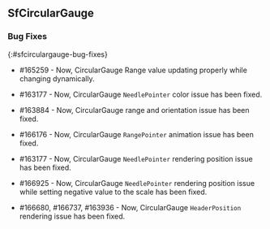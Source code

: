 ## SfCircularGauge

### Bug Fixes
{:#sfcirculargauge-bug-fixes}

* \#165259 - Now, CircularGauge Range value updating properly while changing dynamically.

* \#163177 - Now, CircularGauge `NeedlePointer` color issue has been fixed.

* \#163884 - Now, CircularGauge range and orientation issue has been fixed.

* \#166176 - Now, CircularGauge `RangePointer` animation issue has been fixed.

* \#163177 - Now, CircularGauge `NeedlePointer` rendering position issue has been fixed.

* \#166925 - Now, CircularGauge `NeedlePointer` rendering position issue while setting negative value to the scale has been fixed.

* \#166680, \#166737, \#163936 - Now, CircularGauge `HeaderPosition` rendering issue has been fixed.